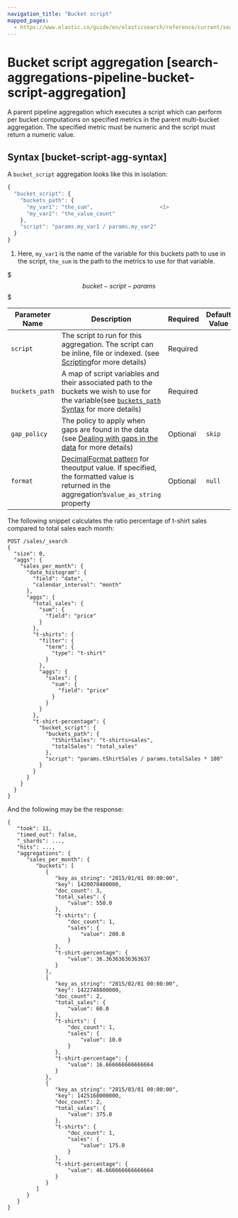 ```yaml
---
navigation_title: "Bucket script"
mapped_pages:
  - https://www.elastic.co/guide/en/elasticsearch/reference/current/search-aggregations-pipeline-bucket-script-aggregation.html
---
```


# Bucket script aggregation [search-aggregations-pipeline-bucket-script-aggregation]


A parent pipeline aggregation which executes a script which can perform per bucket computations on specified metrics in the parent multi-bucket aggregation. The specified metric must be numeric and the script must return a numeric value.

## Syntax [bucket-script-agg-syntax]

A `bucket_script` aggregation looks like this in isolation:

```js
{
  "bucket_script": {
    "buckets_path": {
      "my_var1": "the_sum",                     <1>
      "my_var2": "the_value_count"
    },
    "script": "params.my_var1 / params.my_var2"
  }
}
```

1. Here, `my_var1` is the name of the variable for this buckets path to use in the script, `the_sum` is the path to the metrics to use for that variable.


$$$bucket-script-params$$$

| Parameter Name | Description | Required | Default Value |
| --- | --- | --- | --- |
| `script` | The script to run for this aggregation. The script can be inline, file or indexed. (see [Scripting](docs-content://explore-analyze/scripting.md)for more details) | Required |  |
| `buckets_path` | A map of script variables and their associated path to the buckets we wish to use for the variable(see [`buckets_path` Syntax](/reference/data-analysis/aggregations/pipeline.md#buckets-path-syntax) for more details) | Required |  |
| `gap_policy` | The policy to apply when gaps are found in the data (see [Dealing with gaps in the data](/reference/data-analysis/aggregations/pipeline.md#gap-policy) for more details) | Optional | `skip` |
| `format` | [DecimalFormat pattern](https://docs.oracle.com/en/java/javase/11/docs/api/java.base/java/text/DecimalFormat.html) for theoutput value. If specified, the formatted value is returned in the aggregation’s`value_as_string` property | Optional | `null` |

The following snippet calculates the ratio percentage of t-shirt sales compared to total sales each month:

```console
POST /sales/_search
{
  "size": 0,
  "aggs": {
    "sales_per_month": {
      "date_histogram": {
        "field": "date",
        "calendar_interval": "month"
      },
      "aggs": {
        "total_sales": {
          "sum": {
            "field": "price"
          }
        },
        "t-shirts": {
          "filter": {
            "term": {
              "type": "t-shirt"
            }
          },
          "aggs": {
            "sales": {
              "sum": {
                "field": "price"
              }
            }
          }
        },
        "t-shirt-percentage": {
          "bucket_script": {
            "buckets_path": {
              "tShirtSales": "t-shirts>sales",
              "totalSales": "total_sales"
            },
            "script": "params.tShirtSales / params.totalSales * 100"
          }
        }
      }
    }
  }
}
```

And the following may be the response:

```console-result
{
   "took": 11,
   "timed_out": false,
   "_shards": ...,
   "hits": ...,
   "aggregations": {
      "sales_per_month": {
         "buckets": [
            {
               "key_as_string": "2015/01/01 00:00:00",
               "key": 1420070400000,
               "doc_count": 3,
               "total_sales": {
                   "value": 550.0
               },
               "t-shirts": {
                   "doc_count": 1,
                   "sales": {
                       "value": 200.0
                   }
               },
               "t-shirt-percentage": {
                   "value": 36.36363636363637
               }
            },
            {
               "key_as_string": "2015/02/01 00:00:00",
               "key": 1422748800000,
               "doc_count": 2,
               "total_sales": {
                   "value": 60.0
               },
               "t-shirts": {
                   "doc_count": 1,
                   "sales": {
                       "value": 10.0
                   }
               },
               "t-shirt-percentage": {
                   "value": 16.666666666666664
               }
            },
            {
               "key_as_string": "2015/03/01 00:00:00",
               "key": 1425168000000,
               "doc_count": 2,
               "total_sales": {
                   "value": 375.0
               },
               "t-shirts": {
                   "doc_count": 1,
                   "sales": {
                       "value": 175.0
                   }
               },
               "t-shirt-percentage": {
                   "value": 46.666666666666664
               }
            }
         ]
      }
   }
}
```


